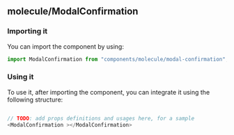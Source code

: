 ## molecule/ModalConfirmation

<!-- TODO: add a description here! -->

### Importing it

You can import the component by using:

```js
import ModalConfirmation from "components/molecule/modal-confirmation";
```

### Using it

To use it, after importing the component, you can integrate it using the following structure:

```js

// TODO: add props definitions and usages here, for a sample
<ModalConfirmation ></ModalConfirmation>

```